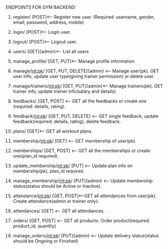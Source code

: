 ENDPOINTS FOR GYM BACKEND:

1. register/ [POST]<-- Register new user. (Required: username, gender, email, password, address, mobile)
2. login/ [POST]<-- Login user.
3. logout/ [POST]<-- Logout user.

4. users/ [GET]{admin}<-- List all users

5. manage_profile/ [GET, PUT]<-- Manage profile information.

6. manage/<int:pk>/ [GET, PUT, DELETE]{admin} <-- Manage user(pk). GET user info, update user type(giving trainer 
                                                 permission) or delete user.
7. manage/trainers/<int:pk>/ [GET, PUT]{admin}<-- Manage trainers(pk). GET trainer info, update trainer info(salary
                                                   and details)

8. feedbacks/ [GET, POST] <-- GET all the feedbacks or create one (required: details, rating).
9. feedback/<int:pk>/ [GET, PUT, DELETE] <-- GET single feedback, update feedback(required: details, rating), 
                                             delete feedback.

10. plans/ [GET]<-- GET all workout plans.

11. membership/<int:pk>/ [GET] <-- GET membership of user(pk).
12. memberships/ [GET, POST] <-- GET all the memberships or create one(plan_id required).
13. update_membership/<int:pk>/ [PUT] <-- Update plan info on membership(pk), plan_id required.
14. manage_membership/<int:pk>/ [PUT]{admin} <-- Update membership status(status should be Active or Inactive). 

15. attendance/<int:pk>/ [GET, POST]<--GET all attendances from user(pk). Create attendance(admin or trainer only).
16. attendances/ [GET] <-- GET all attendances.

17. orders/ [GET, POST] <-- GET all products. Order product(required: product_id, quantity)
18. manage_orders/<int:pk>/ [PUT]{admin} <-- Update delivery status(status should be Ongoing or Finished)

